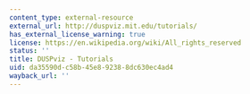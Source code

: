 ```yaml
---
content_type: external-resource
external_url: http://duspviz.mit.edu/tutorials/
has_external_license_warning: true
license: https://en.wikipedia.org/wiki/All_rights_reserved
status: ''
title: DUSPviz - Tutorials
uid: da35590d-c58b-45e8-9238-8dc630ec4ad4
wayback_url: ''
---
```

